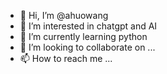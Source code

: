 - 👋 Hi, I’m @ahuowang
- 👀 I’m interested in chatgpt and AI
- 🌱 I’m currently learning python
- 💞️ I’m looking to collaborate on ...
- 📫 How to reach me ...

<!---
ahuowang/ahuowang is a ✨ special ✨ repository because its `README.md` (this file) appears on your GitHub profile.
You can click the Preview link to take a look at your changes.
--->
